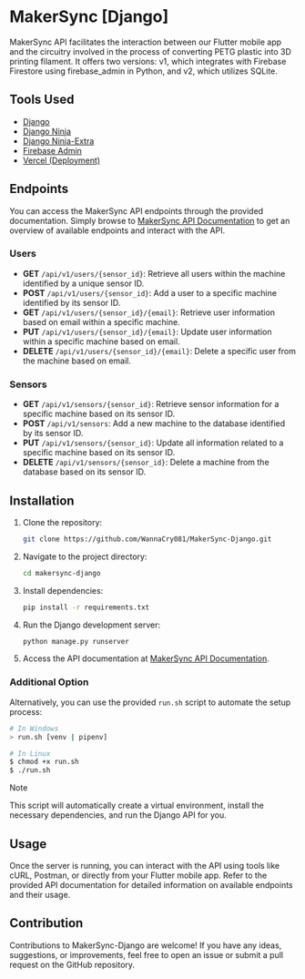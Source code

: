 # MakerSync [Django]

MakerSync API facilitates the interaction between our Flutter mobile app and the circuitry involved in the process of converting PETG plastic into 3D printing filament. It offers two versions: v1, which integrates with Firebase Firestore using firebase_admin in Python, and v2, which utilizes SQLite.

## Tools Used

- [Django](https://www.djangoproject.com/)
- [Django Ninja](https://django-ninja.dev/)
- [Django Ninja-Extra](https://eadwincode.github.io/django-ninja-extra/)
- [Firebase Admin](https://github.com/firebase/firebase-admin-python)
- [Vercel (Deployment)](https://vercel.com/)

## Endpoints

You can access the MakerSync API endpoints through the provided documentation. Simply browse to [MakerSync API Documentation](https://maker-sync-django.vercel.app/api/v1/docs) to get an overview of available endpoints and interact with the API.

### Users

- **GET** `/api/v1/users/{sensor_id}`: Retrieve all users within the machine identified by a unique sensor ID.
- **POST** `/api/v1/users/{sensor_id}`: Add a user to a specific machine identified by its sensor ID.
- **GET** `/api/v1/users/{sensor_id}/{email}`: Retrieve user information based on email within a specific machine.
- **PUT** `/api/v1/users/{sensor_id}/{email}`: Update user information within a specific machine based on email.
- **DELETE** `/api/v1/users/{sensor_id}/{email}`: Delete a specific user from the machine based on email.

### Sensors

- **GET** `/api/v1/sensors/{sensor_id}`: Retrieve sensor information for a specific machine based on its sensor ID.
- **POST** `/api/v1/sensors`: Add a new machine to the database identified by its sensor ID.
- **PUT** `/api/v1/sensors/{sensor_id}`: Update all information related to a specific machine based on its sensor ID.
- **DELETE** `/api/v1/sensors/{sensor_id}`: Delete a machine from the database based on its sensor ID.

## Installation

1. Clone the repository:
   ```bash
   git clone https://github.com/WannaCry081/MakerSync-Django.git
   ```

2. Navigate to the project directory:
   ```bash
   cd makersync-django
   ```

3. Install dependencies:
   ```bash
   pip install -r requirements.txt
   ```

4. Run the Django development server:
   ```bash
   python manage.py runserver
   ```

5. Access the API documentation at [MakerSync API Documentation](https://maker-sync-django.vercel.app/api/v1/docs).


### Additional Option

Alternatively, you can use the provided `run.sh` script to automate the setup process:

```bash
# In Windows
> run.sh [venv | pipenv]

# In Linux
$ chmod +x run.sh
$ ./run.sh
```

> [!NOTE]
>
> This script will automatically create a virtual environment, install the necessary dependencies, and run the Django API for you.

## Usage

Once the server is running, you can interact with the API using tools like cURL, Postman, or directly from your Flutter mobile app. Refer to the provided API documentation for detailed information on available endpoints and their usage.

## Contribution

Contributions to MakerSync-Django are welcome! If you have any ideas, suggestions, or improvements, feel free to open an issue or submit a pull request on the GitHub repository.